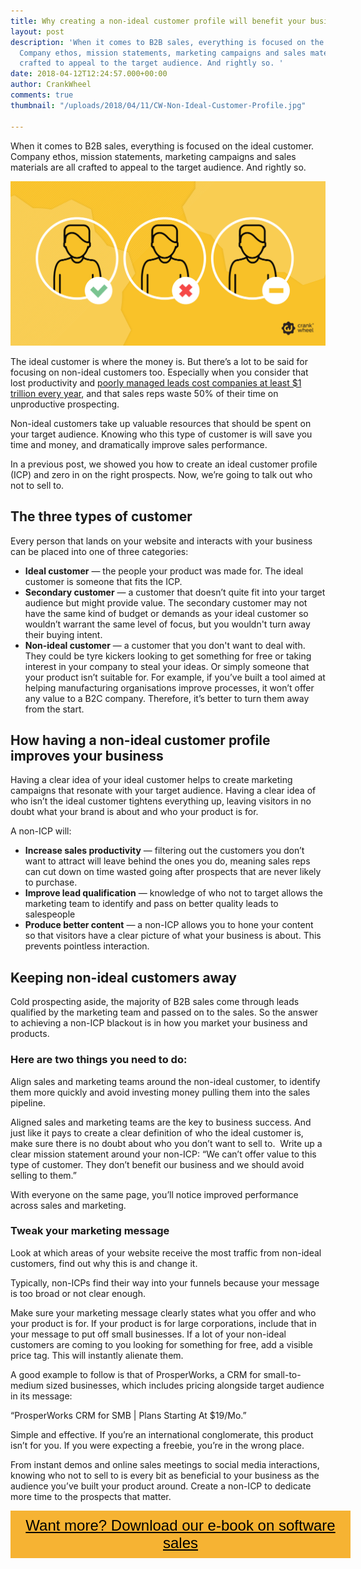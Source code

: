 ```yaml
---
title: Why creating a non-ideal customer profile will benefit your business
layout: post
description: 'When it comes to B2B sales, everything is focused on the ideal customer.
  Company ethos, mission statements, marketing campaigns and sales materials are all
  crafted to appeal to the target audience. And rightly so. '
date: 2018-04-12T12:24:57.000+00:00
author: CrankWheel
comments: true
thumbnail: "/uploads/2018/04/11/CW-Non-Ideal-Customer-Profile.jpg"

---
```

When it comes to B2B sales, everything is focused on the ideal customer. Company ethos, mission statements, marketing campaigns and sales materials are all crafted to appeal to the target audience. And rightly so. 

![](/uploads/2018/04/11/CW-Non-Ideal-Customer-Profile.jpg)

The ideal customer is where the money is. But there’s a lot to be said for focusing on non-ideal customers too. Especially when you consider that lost productivity and [poorly managed leads cost companies at least $1 trillion every year](https://www.cmocouncil.org/thought-leadership/programs/lead-flow-that-helps-you-grow), and that sales reps waste 50% of their time on unproductive prospecting. 

Non-ideal customers take up valuable resources that should be spent on your target audience. Knowing who this type of customer is will save you time and money, and dramatically improve sales performance.

In a previous post, we showed you how to create an ideal customer profile (ICP) and zero in on the right prospects. Now, we’re going to talk out who not to sell to.  

## **The three types of customer**

Every person that lands on your website and interacts with your business can be placed into one of three categories:

* **Ideal customer** — the people your product was made for. The ideal customer is someone that fits the ICP.
* **Secondary customer** — a customer that doesn’t quite fit into your target audience but might provide value. The secondary customer may not have the same kind of budget or demands as your ideal customer so wouldn’t warrant the same level of focus, but you wouldn't turn away their buying intent.
* **Non-ideal customer** — a customer that you don't want to deal with. They could be tyre kickers looking to get something for free or taking interest in your company to steal your ideas. Or simply someone that your product isn’t suitable for. For example, if you’ve built a tool aimed at helping manufacturing organisations improve processes, it won’t offer any value to a B2C company. Therefore, it’s better to turn them away from the start.  

## **How having a non-ideal customer profile improves your business**

Having a clear idea of your ideal customer helps to create marketing campaigns that resonate with your target audience. Having a clear idea of who isn’t the ideal customer tightens everything up, leaving visitors in no doubt what your brand is about and who your product is for. 

A non-ICP will:

* **Increase sales productivity** — filtering out the customers you don’t want to attract will leave behind the ones you do, meaning sales reps can cut down on time wasted going after prospects that are never likely to purchase. 
* **Improve lead qualification** — knowledge of who not to target allows the marketing team to identify and pass on better quality leads to salespeople
* **Produce better content** — a non-ICP allows you to hone your content so that visitors have a clear picture of what your business is about. This prevents pointless interaction. 

## Keeping non-ideal customers away

Cold prospecting aside, the majority of B2B sales come through leads qualified by the marketing team and passed on to the sales. So the answer to achieving a non-ICP blackout is in how you market your business and products.

### Here are two things you need to do:

Align sales and marketing teams around the non-ideal customer, to identify them more quickly and avoid investing money pulling them into the sales pipeline.

Aligned sales and marketing teams are the key to business success. And just like it pays to create a clear definition of who the ideal customer is, make sure there is no doubt about who you don’t want to sell to.  Write up a clear mission statement around your non-ICP: “We can’t offer value to this type of customer. They don’t benefit our business and we should avoid selling to them.”

With everyone on the same page, you’ll notice improved performance across sales and marketing. 

### Tweak your marketing message

Look at which areas of your website receive the most traffic from non-ideal customers, find out why this is and change it.

Typically, non-ICPs find their way into your funnels because your message is too broad or not clear enough. 

Make sure your marketing message clearly states what you offer and who your product is for. If your product is for large corporations, include that in your message to put off small businesses. If a lot of your non-ideal customers are coming to you looking for something for free, add a visible price tag. This will instantly alienate them. 

A good example to follow is that of ProsperWorks, a CRM for small-to-medium sized businesses, which includes pricing alongside target audience in its message:

“ProsperWorks CRM for SMB | Plans Starting At $19/Mo.”

Simple and effective. If you’re an international conglomerate, this product isn’t for you. If you were expecting a freebie, you’re in the wrong place. 

From instant demos and online sales meetings to social media interactions, knowing who not to sell to is every bit as beneficial to your business as the audience you’ve built your product around. Create a non-ICP to dedicate more time to the prospects that matter.

<style> .btn-signup { padding-top: 11px !important; border-radius: 0px !important; background-color: #f6b333; text-align: center; padding: 10px 20px !important; border: 0px !important; width: 100%; margin-bottom: 20px; } .btn-signup a { color: black !important; font-family: 'Titillium Web', sans-serif; font-size: 24px !important; font-weight: normal !important; } </style>

<div class="btn-signup"><a style="cursor: pointer;" href="/sign-up-to-download">Want more? Download our e-book on software sales</a></div>